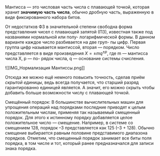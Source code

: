 Мантисса — это числовая часть числа с плавающей точкой, которая хранит **значимую часть числа**, обычно дробную часть, выраженную в виде фиксированного набора битов.

От недостатков ФЗ в значительной степени свободна форма представления чисел с плавающей запятой (ПЗ), известная также под названиями нормальной или полу- логарифмической формы. В данном варианте каждое число разбивается на две груп- пы цифр. Первая группа цифр называется мантиссой, вторая — порядком. Число представляется в виде произведения $X = ±mq^{±p}$, где m — мантисса числа X, р — по- рядок числа, q — основание системы счисления.

![[IMG_Нормализация Мантиссы.png]]

Отсюда же можно ещё немного повысить точность, сделав приём *скрытой единицы*, ведь всегда получается, что старший разряд гарантированно единицей является. А значит, его можно скрыть чтобы добавить больше возможности числу с плавающей точкой.

Смещённый порядок:
В большинстве вычислительных машин для упрощения операций над порядками последние приводят к целым положительным числам, применяя так называемый смещенный порядок. Для этого к истинному порядку добавляется целое положительное число — смещение. Например, в системе со смещением 128, порядок –3 представляется как 125 (–3 + 128). Обычно смещение выбирается равным половине представимого диапазона порядков. Отметим, что смещенный порядок занимает все биты поля порядка, в том числе и тот, который ранее предназначался для записи знака порядка.